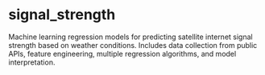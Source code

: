 # signal_strength
Machine learning regression models for predicting satellite internet signal strength based on weather conditions. Includes data collection from public APIs, feature engineering, multiple regression algorithms, and model interpretation.
